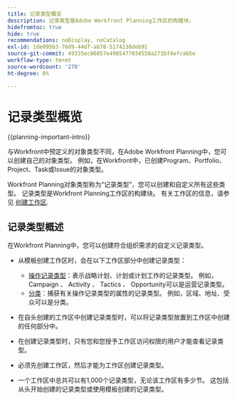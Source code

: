 ```yaml
---
title: 记录类型概览
description: 记录类型是Adobe Workfront Planning工作区的构建块。
hidefromtoc: true
hide: true
recommendations: noDisplay, noCatalog
exl-id: 1de095b3-78d9-44df-a678-51f4238deb91
source-git-commit: 49335ec86057e4985477034558a271bf4efcab5e
workflow-type: tm+mt
source-wordcount: '270'
ht-degree: 0%

---
```


<!--udpate the metadata with real information when making this avilable in TOC and in the left nav-->

# 记录类型概览

{{planning-important-intro}}

与Workfront中预定义的对象类型不同，在Adobe Workfront Planning中，您可以创建自己的对象类型。 例如，在Workfront中，已创建Program、Portfolio、Project、Task或Issue的对象类型。

Workfront Planning对象类型称为“记录类型”，您可以创建和自定义所有这些类型。 记录类型是Workfront Planning工作区的构建块。 有关工作区的信息，请参见 [创建工作区](../architecture/create-workspaces.md).

## 记录类型概述

在Workfront Planning中，您可以创建符合组织需求的自定义记录类型。

* 从模板创建工作区时，会在以下工作区部分中创建记录类型：

   * [操作记录类型](#operational-record-type)：表示战略计划、计划或计划工作的记录类型。 例如， Campaign 、 Activity 、 Tactics 、 Opportunity可以是运营记录类型。
   * [分类](#taxonomy)：捕获有关操作记录类型的属性的记录类型。 例如，区域、地址、受众可以是分类。

* 在自头创建的工作区中创建记录类型时，可以将记录类型放置到工作区中创建的任何部分中。
* 在创建记录类型时，只有您和您授予工作区访问权限的用户才能查看记录类型。
* 必须先创建工作区，然后才能为工作区创建记录类型。
* 一个工作区中总共可以有1,000个记录类型，无论该工作区有多少节。 这包括从头开始创建的记录类型或使用模板创建的记录类型。


<!--

### Operational Record Type{#operational-record-type}

An operational record type is a Maestro record type that represents work-related objects.  

(***********insert screen shot**************)
For more information about operational record types including how to create them, see [Create record types](../architecture/create-record-types.md). 

### Taxonomy{#taxonomy}

A taxonomy is a record type that captures attributes about an operational record type. 

(**********add screen shot**********)

For more information about taxonomy record types, see [Create a taxonomy](../architecture/create-a-taxonomy.md). 

Although creating taxonomies is identical to creating operational record types, Maestro distinguishes conceptually between an operational record type and a taxonomy record type. The purpose of taxonomies is to enhance operational record types. Taxonomies should not directly represent work objects.  (***********this is no longer true, but might be later?!: A taxonomy is a record without dates, like a static list of attributes.***********) 

(********mimic what you did above for operational record types to say that we can also import taxonomies from other applications too - this will be possible later; for example Team would be a taxonomy record type, etc*************)

For example, Audience, Region, or Address can be taxonomy-type record types.  

For more information, see [Create a taxonomy](../architecture/create-a-taxonomy.md). 

## Similarities and differences between operational record types and taxonomies

The following table illustrates some of the similarities and differences between operational record types and taxonomies: 

| Record type and characteristic                              | Operational Record Type | Taxonomy Record Type |
|-------------------------------------------------------------|:-----------------------:|:--------------------:|
| They are part of a workspace                                |            ✓            |           ✓          |
| You can create them automatically, from a workspace template                    |            ✓            |           ✓          |
| You can create them manually, from scratch                    |            ✓            |           ✓          |
| You can create them by copying and pasting information from an external file or list                   |            ✓            |           ✓          |
| You can create by importing an Excel or CSV file                    |            ✓            |                     |
| You can create read-only record types by connecting to object types from other applications                    |            ✓            |                     |
| They represent work-related objects                         |            ✓            |                      |
| They represent attributes about work-related objects        |                         |           ✓          |
| You can create from scratch                                 |            ✓            |           ✓          |
| You can create by importing an Excel or CSV file            |            ✓            |                      |
| You can connect the record type to an object from another application|            ✓            |                      |
| You can connect to other Maestro record types               |            ✓            |                    |
| You can view their associated records in a table view       |            ✓            |           ✓          |
| You can view their associated records in a timeline view    |            ✓            |           ✓          |

-->